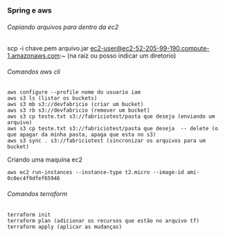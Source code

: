 ### Spring e aws

###### Copiando arquivos para dentro da ec2

scp -i chave.pem arquivo.jar ec2-user@ec2-52-205-99-190.compute-1.amazonaws.com:~ (na raiz ou posso indicar um diretorio)

###### Comandos aws cli
```
aws configure --profile nome do usuario iam
aws s3 ls (listar os buckets)
aws s3 mb s3://devfabricio (criar um bucket)
aws s3 rb s3://devfabricio (remover um bucket)
aws s3 cp teste.txt s3://fabriciotest/pasta que deseja (enviando um arquivo)
aws s3 cp teste.txt s3://fabriciotest/pasta que deseja  -- delete (o que apagar da minha pasta, apaga que esta no s3)
aws s3 sync . s3://fabriciotest (sincronizar os arquivos para um bucket)
```

Criando uma maquina ec2
```
aws ec2 run-instances --instance-type t2.micro --image-id ami-0c0ec4f9dfef65946
``` 

###### Comandos terraform
``` 
terraform init
terraform plan (adicionar os recursos que estão no arquivo tf)
terraform apply (aplicar as mudanças)
``` 
